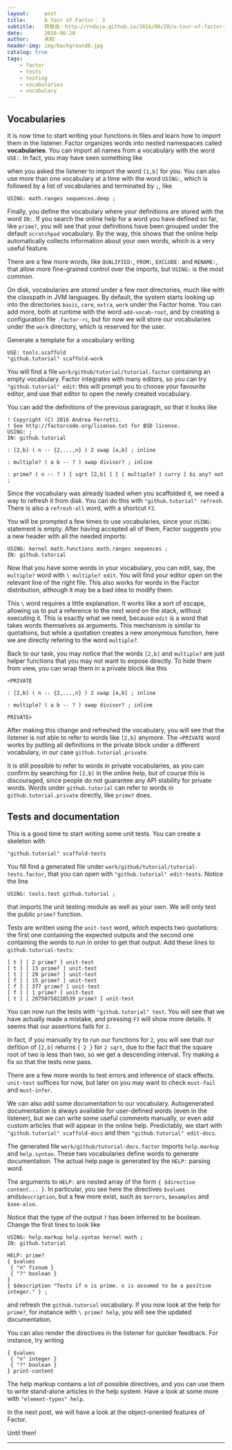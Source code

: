 ```yaml
---
layout:     post
title:      A tour of Factor： 3
subtitle:   转载自：http://rnduja.github.io/2016/06/20/a-tour-of-factor-3/
date:       2016-06-20
author:     未知
header-img: img/background0.jpg
catalog: true
tags:
    - factor
    - tests
    - testing
    - vocabularies
    - vocabulary
---
```


## Vocabularies

It is now time to start writing your functions in files and learn how to import
them in the listener. Factor organizes words into nested namespaces called
**vocabularies**. You can import all names from a vocabulary with the word `USE:`.
In fact, you may have seen something like

when you asked the listener to import the word `[1,b]` for you. You can also use
more than one vocabulary at a time with the word `USING:`, which is followed by
a list of vocabularies and terminated by `;`, like

```
USING: math.ranges sequences.deep ;

```

Finally, you define the vocabulary where your definitions are stored with the
word `IN:`. If you search the online help for a word you have defined so far,
like `prime?`, you will see that your definitions have been grouped under the
default `scratchpad` vocabulary. By the way, this shows that the online help
automatically collects information about your own words, which is a very useful
feature.

There are a few more words, like `QUALIFIED:`, `FROM:`, `EXCLUDE:` and `RENAME:`,
that allow more fine-grained control over the imports, but `USING:` is the most
common.

On disk, vocabularies are stored under a few root directories, much like with the
classpath in JVM languages. By default, the system starts looking up into the
directories `basis`, `core`, `extra`, `work` under the Factor home. You can add
more, both at runtime with the word `add-vocab-root`, and by creating a
configuration file `.factor-rc`, but for now we will store our vocabularies
under the `work` directory, which is reserved for the user.

Generate a template for a vocabulary writing

```
USE: tools.scaffold
"github.tutorial" scaffold-work

```

You will find a file `work/github/tutorial/tutorial.factor` containing an empty
vocabulary. Factor integrates with many editors, so you can try
`"github.tutorial" edit`: this will prompt you to choose your favourite editor,
and use that editor to open the newly created vocabulary.

You can add the definitions of the previous paragraph, so that it looks like

```
! Copyright (C) 2016 Andrea Ferretti.
! See http://factorcode.org/license.txt for BSD license.
USING: ;
IN: github.tutorial

: [2,b] ( n -- {2,...,n} ) 2 swap [a,b] ; inline

: multiple? ( a b -- ? ) swap divisor? ; inline

: prime? ( n -- ? ) [ sqrt [2,b] ] [ [ multiple? ] curry ] bi any? not ;

```

Since the vocabulary was already loaded when you scaffolded it, we need a way
to refresh it from disk. You can do this with `"github.tutorial" refresh`.
There is also a `refresh-all` word, with a shortcut `F2`.

You will be prompted a few times to use vocabularies, since your `USING:`
statement is empty. After having accepted all of them, Factor suggests you a
new header with all the needed imports:

```
USING: kernel math.functions math.ranges sequences ;
IN: github.tutorial

```

Now that you have some words in your vocabulary, you can edit, say, the
`multiple?` word with `\ multiple? edit`. You will find your editor open on the
relevant line of the right file. This also works for words in the Factor
distribution, although it may be a bad idea to modify them.

This `\` word requires a little explanation. It works like a sort of escape,
allowing us to put a reference to the next word on the stack, without executing
it. This is exactly what we need, because `edit` is a word that takes words
themselves as arguments. This mechanism is similar to quotations, but while a
quotation creates a new anonymous function, here we are directly refering to
the word `multiple?`.

Back to our task, you may notice that the words `[2,b]` and `multiple?` are
just helper functions that you may not want to expose directly. To hide them
from view, you can wrap them in a private block like this

```
<PRIVATE

: [2,b] ( n -- {2,...,n} ) 2 swap [a,b] ; inline

: multiple? ( a b -- ? ) swap divisor? ; inline

PRIVATE>

```

After making this change and refreshed the vocabulary, you will see that the
listener is not able to refer to words like `[2,b]` anymore. The `<PRIVATE` word
works by putting all definitions in the private block under a different
vocabulary, in our case `github.tutorial.private`.

It is still possible to refer to words in private vocabularies, as you can
confirm by searching for `[2,b]` in the online help, but of course this is
discouraged, since people do not guarantee any API stability for private words.
Words under `github.tutorial` can refer to words in `github.tutorial.private`
directly, like `prime?` does.

## Tests and documentation

This is a good time to start writing some unit tests. You can create a skeleton
with

```
"github.tutorial" scaffold-tests

```

You fill find a generated file under `work/github/tutorial/tutorial-tests.factor`,
that you can open with `"github.tutorial" edit-tests`. Notice the line

```
USING: tools.test github.tutorial ;

```

that imports the unit testing module as well as your own. We will only test the
public `prime?` function.

Tests are written using the `unit-test` word, which expects two quotations:
the first one containing the expected outputs and the second one containing
the words to run in order to get that output. Add these lines to
`github.tutorial-tests`:

```
[ t ] [ 2 prime? ] unit-test
[ t ] [ 13 prime? ] unit-test
[ t ] [ 29 prime? ] unit-test
[ f ] [ 15 prime? ] unit-test
[ f ] [ 377 prime? ] unit-test
[ f ] [ 1 prime? ] unit-test
[ t ] [ 20750750228539 prime? ] unit-test

```

You can now run the tests with `"github.tutorial" test`. You will see that we
have actually made a mistake, and pressing `F3` will show more details. It seems
that our assertions fails for `2`.

In fact, if you manually try to run our functions for `2`, you will see that our
defition of `[2,b]` returns `{ 2 }` for `2 sqrt`, due to the fact that the
square root of two is less than two, so we get a descending interval.
Try making a fix so that the tests now pass.

There are a few more words to test errors and inference of stack effects.
`unit-test` suffices for now, but later on you may want to check `must-fail`
and `must-infer`.

We can also add some documentation to our vocabulary. Autogenerated
documentation is always available for user-defined words (even in the listener),
but we can write some useful comments manually, or even add custom articles
that will appear in the online help. Predictably, we start with
`"github.tutorial" scaffold-docs` and then `"github.tutorial" edit-docs`.

The generated file `work/github/tutorial-docs.factor` imports `help.markup` and
`help.syntax`. These two vocabularies define words to generate documentation.
The actual help page is generated by the `HELP:` parsing word.

The arguments to `HELP:` are nested array of the form `{ $directive content... }`.
In particular, you see here the directives `$values` and`$description`, but a
few more exist, such as `$errors`, `$examples` and `$see-also`.

Notice that the type of the output `?` has been inferred to be boolean. Change
the first lines to look like

```
USING: help.markup help.syntax kernel math ;
IN: github.tutorial

HELP: prime?
{ $values
 { "n" fixnum }
 { "?" boolean }
}
{ $description "Tests if n is prime. n is assumed to be a positive integer." } ;

```

and refresh the `github.tutorial` vocabulary. If you now look at the help for
`prime?`, for instance with `\ prime? help`, you will see the updated documentation.

You can also render the directives in the listener for quicker feedback. For
instance, try writing

```
{ $values
 { "n" integer }
 { "?" boolean }
} print-content

```

The help markup contains a lot of possible directives, and you can use them to
write stand-alone articles in the help system. Have a look at some more with
`"element-types" help`.

In the next post, we will have a look at the object-oriented features of
Factor.

Until then!

---

